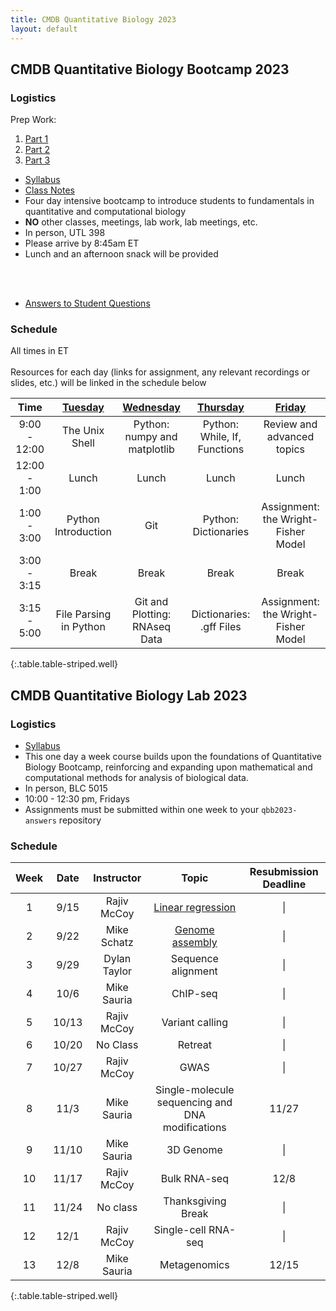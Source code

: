```yaml
---
title: CMDB Quantitative Biology 2023
layout: default
---
```


## CMDB Quantitative Biology Bootcamp 2023

### Logistics
Prep Work: 

1. [Part 1](https://colab.research.google.com/drive/1VyOVFuwgOWcHBYkIrfeffRm9UUIhVum3?usp=sharing)
2. [Part 2](https://colab.research.google.com/drive/1T5uFnhf4LzX-Q3cQMIa4cv3OSItImyAw?usp=sharing)
3. [Part 3](https://colab.research.google.com/drive/1RDohmEn9kO43m_x1hEwDK7dtL7y7mNC0?usp=sharing)

- [Syllabus](resources/syllabi/bootcamp/index.html)
- [Class Notes](https://andrew-bortvin.github.io/cmdb-bootcampNotes/)
- Four day intensive bootcamp to introduce students to fundamentals in quantitative and computational biology 
- <span class="text-danger">**NO** other classes, meetings, lab work, lab meetings, etc.</span>
- In person, UTL 398
- Please arrive by 8:45am ET
- Lunch and an afternoon snack will be provided
<!-- - Zoom meeting ID (check Slack for passcode or full link to join): 929 0650 3074 --> 
<br /><br />
- [Answers to Student Questions](resources/references/reflection_questions_answered.html)

### Schedule
All times in ET<br /><br />
Resources for each day (links for assignment, any relevant recordings or slides, etc.) will be linked in the schedule below

<!--[Tuesday](webpages/day1.md)-->
<!--[Thursday](webpages/day3.md)-->

| Time | [Tuesday](webpages/day1.md) | [Wednesday](webpages/day2.md)  |  [Thursday](webpages/day3.md) | [Friday](webpages/day4.md) | 
|:---------------:|:--------------------------------------:|:---------------------------------------:|:------------------------------------:|:---------------------------------------:|
|   9:00 - 12:00  | The Unix Shell | Python: numpy and matplotlib | Python: While, If, Functions | Review and advanced topics | 
|   12:00 - 1:00  | Lunch    |  Lunch   | Lunch    | Lunch   
|   1:00 - 3:00 | Python Introduction | Git  | Python: Dictionaries | Assignment: the Wright-Fisher Model |
|    3:00 - 3:15  | Break | Break | Break  | Break | 
|    3:15 - 5:00  | File Parsing in Python | Git and Plotting: RNAseq Data | Dictionaries: .gff Files   | Assignment: the Wright-Fisher Model | 
{:.table.table-striped.well}


<!--- Recall that a link looks like [Friday](day5/index.html) --->
<!--

      Basic python: running scripts, types up to list, files, reading line-by-line, split and join,
        - Exercise: summarizing SAM file, various questions not needing dictionaries
      Python II: dictionaries, functions, modules (importing) with numpy and statsmodels
        - Introduce another format and parse it, using numpy

      Python III: classes -- FASTA parser
        - Parsing blast output (too hard? we pushed this all the way to day 5 in 2015)

      Python IV: counting k-mers using FASTA parser
        - k-mer matching

-->

## CMDB Quantitative Biology Lab 2023

### Logistics
- [Syllabus](resources/syllabi/lab/index.html)
- This one day a week course builds upon the foundations of Quantitative Biology Bootcamp, reinforcing and expanding upon mathematical and computational methods for analysis of biological data.
- In person, BLC 5015
- 10:00 - 12:30 pm, Fridays
- Assignments must be submitted within one week to your `qbb2023-answers` repository

### Schedule

| Week | Date | Instructor          | Topic                                                                             | Resubmission Deadline |
| :--: | :--: | :-----------------: | :--------------------------------------------------------------------------------:|:----: |
|  1   | 9/15  | Rajiv McCoy |  [Linear regression](webpages/week1.html) | &#124;|
|  2   | 9/22 | Mike Schatz |  [Genome assembly](webpages/week2.html)| &#124;| 
|  3   | 9/29 | Dylan Taylor |  Sequence alignment |&#124; |
|  4   | 10/6 | Mike Sauria |  ChIP-seq |&#124; |
|  5   | 10/13 | Rajiv McCoy | Variant calling |&#124; |
|  6   | 10/20 | No Class | Retreat |&#124; |
|  7   | 10/27 | Rajiv McCoy | GWAS |&#124; |
|  8   | 11/3 | Mike Sauria | Single-molecule sequencing and DNA modifications | 11/27 |
|  9   | 11/10 | Mike Sauria | 3D Genome | &#124;|
|  10   | 11/17 | Rajiv McCoy | Bulk RNA-seq | 12/8 |
|  11   | 11/24 | No class | Thanksgiving Break | &#124; |
|  12   | 12/1 | Rajiv McCoy | Single-cell RNA-seq |	&#124; |
|  13   | 12/8 | Mike Sauria | Metagenomics |	12/15 |
{:.table.table-striped.well}


<!--
### Useful Goodies

#### Unix and Git

* [Unix Reference](resources/references/unix.html)
* [Git Reference](resources/references/git.html)
* [Git Recipes](resources/references/git_recipes.html)

#### Python

* [Python and Pandas Reference](resources/references/python.html)
* [Plotting/Matplotlib Reference](resources/gallery/README.html)

#### Helpful Documentation (external links)

* [Matplotlib](http://matplotlib.org/api/pyplot_summary.html)

* [Statsmodels](http://statsmodels.sourceforge.net/stable/)
  - e.g. [ttest](http://statsmodels.sourceforge.net/stable/generated/statsmodels.stats.weightstats.ttest_ind.html)
* [NumPy](http://docs.scipy.org/doc/numpy/reference/index.html#reference)
* [Pandas](http://pandas.pydata.org/pandas-docs/stable/)
  - e.g. [read_csv](http://pandas.pydata.org/pandas-docs/stable/generated/pandas.read_csv.html?highlight=read_csv)
-->
